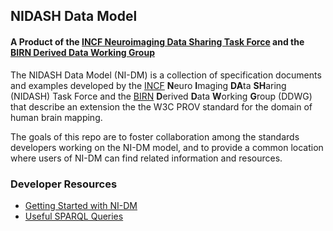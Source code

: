 ## NIDASH Data Model

#### A Product of the [INCF Neuroimaging Data Sharing Task Force](http://wiki-new.incf.org/mediawiki/index.php/Neuroimaging_Task_Force) and the [BIRN Derived Data Working Group](http://www.birncommunity.org/working-with-birn/working-groups/derived-data-working-group/)

The NIDASH Data Model (NI-DM) is a collection of specification documents and examples developed
by the [INCF](http://www.incf.org) **N**euro **I**maging **DA**ta **SH**aring (NIDASH) Task Force and the [BIRN](http://www.birncommunity.org)
**D**erived **D**ata **W**orking **G**roup (DDWG) that describe an extension the the W3C PROV standard for the domain of human brain mapping.

The goals of this repo are to foster collaboration among the standards developers working on 
the NI-DM model, and to provide a common location where users of NI-DM can find related 
information and resources.

### Developer Resources

* [Getting Started with NI-DM](https://github.com/ni-/ni-dm/wiki/Getting-Started-with-NI-DM)
* [Useful SPARQL Queries](https://github.com/ni-/ni-dm/wiki/Useful-sparql-queries)
